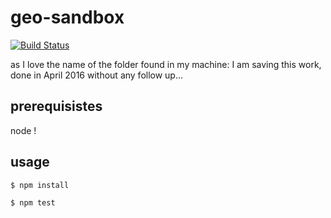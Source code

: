 # geo-sandbox
[![Build Status](https://travis-ci.org/tsamaya/geo-sandbox.svg?branch=master)](https://travis-ci.org/tsamaya/geo-sandbox)

as I love the name of the folder found in my machine: I am saving this work, done in April 2016 without any follow up...

## prerequisistes
node !

## usage

`$ npm install`

`$ npm test`
